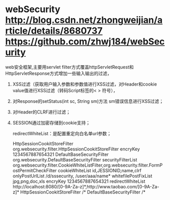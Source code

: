 webSecurity
http://blog.csdn.net/zhongweijian/article/details/8680737
https://github.com/zhwj184/webSecurity
===========

web安全框架,主要用servlet filter方式覆盖httpServletRequest和HttpServletResponse方式增加一些输入输出的过滤，

1. XSS过滤（获取用户输入参数和参数值进行XSS过滤，对Header和cookie value值进行XSS过滤（转码Script标签的< > 符号），

2. 对Response的setStatus(int sc, String sm)方法 sm错误信息进行XSS过滤；

3. 对Header的CLRF进行过滤；

 

8. SESSION通过加密存储到cookie支持；



	redirectWhiteList：是配置重定向白名单url参数；



	<filter>
		<filter-name>HttpSessionCookitStoreFilter</filter-name>
		<filter-class>org.websecurity.filter.HttpSessionCookitStoreFilter</filter-class>
		<init-param>	
			<param-name>encryKey</param-name>
			<param-value>1234567887654321</param-value>
		</init-param>
	</filter>

	<filter>
		<filter-name>DefaultBaseSecurityFilter</filter-name>
		<filter-class>org.websecurity.DefaultBaseSecurityFilter</filter-class>
		<init-param>
			<param-name>securityFilterList</param-name><!-- ,org.websecurity.filter.CsrfTokenCkeckFilter -->
			<param-value>org.websecurity.filter.CookieWhiteListFilter,org.websecurity.filter.FormPostPermitCheckFilter</param-value>
		</init-param>
		<init-param>
			<param-name>cookieWhiteList</param-name>
			<param-value>id,JESSIONID,name,clrf</param-value>
		</init-param>
		<init-param>
			<param-name>onlyPostUrlList</param-name>
			<!-- 支持正则匹配 -->
			<param-value>/d/sssecurity, /user/aaa/name*</param-value>
		</init-param>
		<init-param>
			<param-name>whitefilePostFixList</param-name>
			<param-value>jpg,png,doc,xls</param-value>
		</init-param>
		<init-param>
			<param-name>encryKey</param-name>
			<param-value>1234567887654321</param-value>
		</init-param>
		<init-param>
			<param-name>redirectWhiteList</param-name>
			<param-value>http://localhost:8080/[0-9A-Za-z]*,http://www.taobao.com/[0-9A-Za-z]*</param-value>
		</init-param>
	</filter>

	<filter-mapping>
		<filter-name>HttpSessionCookitStoreFilter</filter-name>
		<url-pattern>/*</url-pattern>
	</filter-mapping>

	<filter-mapping>
		<filter-name>DefaultBaseSecurityFilter</filter-name>
		<url-pattern>/*</url-pattern>
	</filter-mapping>
